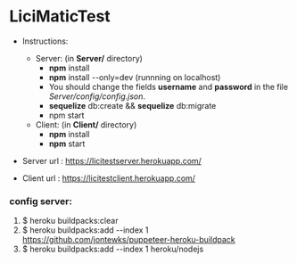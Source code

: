 # LiciMaticTest

- Instructions:
  - Server: (in __Server/__ directory)
    - __npm__ install
    - __npm__ install --only=dev (runnning on localhost)
    - You should change the fields __username__ and __password__ in the file *Server/config/config.json*.
    - __sequelize__ db:create && __sequelize__ db:migrate 
    - npm start
  - Client: (in __Client/__ directory)
    - __npm__ install
    - __npm__ start


- Server url : https://licitestserver.herokuapp.com/
- Client url : https://licitestclient.herokuapp.com/

### config server:
1. $ heroku buildpacks:clear
2. $ heroku buildpacks:add --index 1 https://github.com/jontewks/puppeteer-heroku-buildpack
3. $ heroku buildpacks:add --index 1 heroku/nodejs